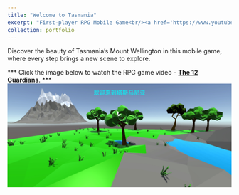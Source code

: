 ```yaml
---
title: "Welcome to Tasmania"
excerpt: "First-player RPG Mobile Game<br/><a href='https://www.youtube.com/watch?v=E68ZgQwC1oc'><img src='/images/Tasmania.jpg'></a>"
collection: portfolio
---
```


Discover the beauty of Tasmania’s Mount Wellington in this mobile game, where every step brings a new scene to explore.

*** Click the image below to watch the RPG game video - [**The 12 Guardians**](https://www.youtube.com/watch?v=E68ZgQwC1oc). ***
[![A game screenshot with a link to the game demo video](/images/Tasmania.jpg)](https://www.youtube.com/watch?v=E68ZgQwC1oc)